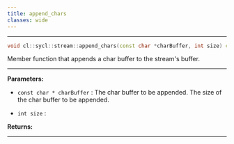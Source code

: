 ```yaml
---
title: append_chars
classes: wide
---
```



---

```cpp
void cl::sycl::stream::append_chars(const char *charBuffer, int size) const
```


Member function that appends a char buffer to the stream's buffer. 


---
**Parameters:**

 - `const char * charBuffer`
: The char buffer to be appended.  The size of the char buffer to be appended. 

 - `int size`
: 

**Returns:** 

---
